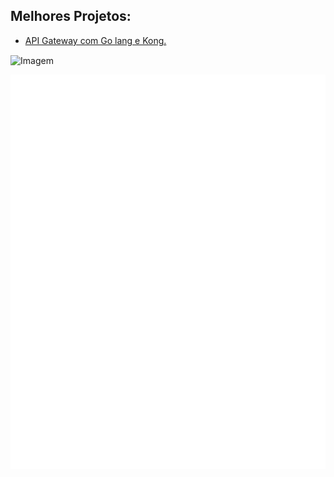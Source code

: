 ## Melhores Projetos:
- [API Gateway com Go lang e Kong.](https://github.com/als-guerra/api-gateway-microservices)

<!-- GIF -->
<p align="left">
  <img align="center" src="https://media.tenor.com/YzianjI6Ca0AAAAe/lofi.png" alt="Imagem">
</p>

![Svg do Metrics](./github-metrics.svg)
